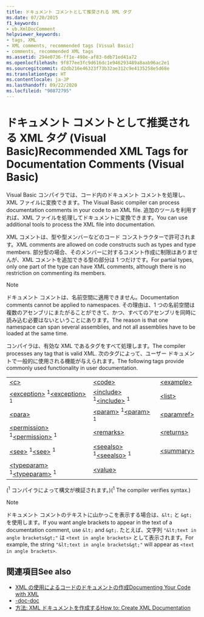 ```yaml
---
title: ドキュメント コメントとして推奨される XML タグ
ms.date: 07/20/2015
f1_keywords:
- vb.XmlDocComment
helpviewer_keywords:
- tags, XML
- XML comments, recommended tags [Visual Basic]
- comments, recommended XML tags
ms.assetid: 294e0736-ff1e-498e-af83-6db71ed41a72
ms.openlocfilehash: 9f877ee3fc9d616dc1e946293489a8aab96ac2e1
ms.sourcegitcommit: d2db216e46323f73b32ae312c9e4135258e5d68e
ms.translationtype: HT
ms.contentlocale: ja-JP
ms.lasthandoff: 09/22/2020
ms.locfileid: "90872795"
---
```

# <a name="recommended-xml-tags-for-documentation-comments-visual-basic"></a><span data-ttu-id="603a5-102">ドキュメント コメントとして推奨される XML タグ (Visual Basic)</span><span class="sxs-lookup"><span data-stu-id="603a5-102">Recommended XML Tags for Documentation Comments (Visual Basic)</span></span>

<span data-ttu-id="603a5-103">Visual Basic コンパイラでは、コード内のドキュメント コメントを処理し、XML ファイルに変換できます。</span><span class="sxs-lookup"><span data-stu-id="603a5-103">The Visual Basic compiler can process documentation comments in your code to an XML file.</span></span> <span data-ttu-id="603a5-104">追加のツールを利用すれば、XML ファイルを処理してドキュメントに変換できます。</span><span class="sxs-lookup"><span data-stu-id="603a5-104">You can use additional tools to process the XML file into documentation.</span></span>  
  
 <span data-ttu-id="603a5-105">XML コメントは、型や型メンバーなどのコード コンストラクターで許可されます。</span><span class="sxs-lookup"><span data-stu-id="603a5-105">XML comments are allowed on code constructs such as types and type members.</span></span> <span data-ttu-id="603a5-106">部分型の場合、そのメンバーに対するコメント作成に制限はありませんが、XML コメントを追加できる型の部分は 1 つだけです。</span><span class="sxs-lookup"><span data-stu-id="603a5-106">For partial types, only one part of the type can have XML comments, although there is no restriction on commenting its members.</span></span>  
  
> [!NOTE]
> <span data-ttu-id="603a5-107">ドキュメント コメントは、名前空間に適用できません。</span><span class="sxs-lookup"><span data-stu-id="603a5-107">Documentation comments cannot be applied to namespaces.</span></span> <span data-ttu-id="603a5-108">その理由は、1 つの名前空間は複数のアセンブリにまたがることができて、かつ、すべてのアセンブリを同時に読み込む必要はないということにあります。</span><span class="sxs-lookup"><span data-stu-id="603a5-108">The reason is that one namespace can span several assemblies, and not all assemblies have to be loaded at the same time.</span></span>  
  
 <span data-ttu-id="603a5-109">コンパイラは、有効な XML であるタグをすべて処理します。</span><span class="sxs-lookup"><span data-stu-id="603a5-109">The compiler processes any tag that is valid XML.</span></span> <span data-ttu-id="603a5-110">次のタグによって、ユーザー ドキュメントで一般的に使用される機能が与えられます。</span><span class="sxs-lookup"><span data-stu-id="603a5-110">The following tags provide commonly used functionality in user documentation.</span></span>  
  
||||  
|---|---|---|  
|[\<c>](c.md)|[\<code>](code.md)|[\<example>](example.md)|  
|<span data-ttu-id="603a5-111">[\<exception>](exception.md) <sup>1</sup></span><span class="sxs-lookup"><span data-stu-id="603a5-111">[\<exception>](exception.md) <sup>1</sup></span></span>|<span data-ttu-id="603a5-112">[\<include>](include.md) <sup>1</sup></span><span class="sxs-lookup"><span data-stu-id="603a5-112">[\<include>](include.md) <sup>1</sup></span></span>|[\<list>](list.md)|  
|[\<para>](para.md)|<span data-ttu-id="603a5-113">[\<param>](param.md) <sup>1</sup></span><span class="sxs-lookup"><span data-stu-id="603a5-113">[\<param>](param.md) <sup>1</sup></span></span>|[\<paramref>](paramref.md)|  
|<span data-ttu-id="603a5-114">[\<permission>](permission.md) <sup>1</sup></span><span class="sxs-lookup"><span data-stu-id="603a5-114">[\<permission>](permission.md) <sup>1</sup></span></span>|[\<remarks>](remarks.md)|[\<returns>](returns.md)|  
|<span data-ttu-id="603a5-115">[\<see>](see.md) <sup>1</sup></span><span class="sxs-lookup"><span data-stu-id="603a5-115">[\<see>](see.md) <sup>1</sup></span></span>|<span data-ttu-id="603a5-116">[\<seealso>](seealso.md) <sup>1</sup></span><span class="sxs-lookup"><span data-stu-id="603a5-116">[\<seealso>](seealso.md) <sup>1</sup></span></span>|[\<summary>](summary.md)|  
|<span data-ttu-id="603a5-117">[\<typeparam>](typeparam.md) <sup>1</sup></span><span class="sxs-lookup"><span data-stu-id="603a5-117">[\<typeparam>](typeparam.md) <sup>1</sup></span></span>|[\<value>](value.md)||  
  
 <span data-ttu-id="603a5-118">(<sup>1</sup> コンパイラによって構文が検証されます。)</span><span class="sxs-lookup"><span data-stu-id="603a5-118">(<sup>1</sup> The compiler verifies syntax.)</span></span>  
  
> [!NOTE]
> <span data-ttu-id="603a5-119">ドキュメント コメントのテキストに山かっこを表示する場合は、`&lt;` と `&gt;` を使用します。</span><span class="sxs-lookup"><span data-stu-id="603a5-119">If you want angle brackets to appear in the text of a documentation comment, use `&lt;` and `&gt;`.</span></span> <span data-ttu-id="603a5-120">たとえば、文字列 `"&lt;text in angle brackets&gt;"` は `<text in angle brackets>` として表示されます。</span><span class="sxs-lookup"><span data-stu-id="603a5-120">For example, the string `"&lt;text in angle brackets&gt;"` will appear as `<text in angle brackets>`.</span></span>  
  
## <a name="see-also"></a><span data-ttu-id="603a5-121">関連項目</span><span class="sxs-lookup"><span data-stu-id="603a5-121">See also</span></span>

- [<span data-ttu-id="603a5-122">XML の使用によるコードのドキュメントの作成</span><span class="sxs-lookup"><span data-stu-id="603a5-122">Documenting Your Code with XML</span></span>](../../programming-guide/program-structure/documenting-your-code-with-xml.md)
- [<span data-ttu-id="603a5-123">-doc</span><span class="sxs-lookup"><span data-stu-id="603a5-123">-doc</span></span>](../../reference/command-line-compiler/doc.md)
- [<span data-ttu-id="603a5-124">方法: XML ドキュメントを作成する</span><span class="sxs-lookup"><span data-stu-id="603a5-124">How to: Create XML Documentation</span></span>](../../programming-guide/program-structure/how-to-create-xml-documentation.md)
